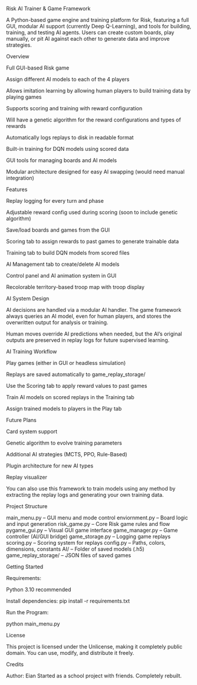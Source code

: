Risk AI Trainer & Game Framework

A Python-based game engine and training platform for Risk, featuring a full GUI, modular AI support (currently Deep Q-Learning), and tools for building, training, and testing AI agents. Users can create custom boards, play manually, or pit AI against each other to generate data and improve strategies.

Overview

Full GUI-based Risk game 

Assign different AI models to each of the 4 players

Allows imitation learning by allowing human players to build training data by playing games

Supports scoring and training with reward configuration

Will have a genetic algorithm for the reward configurations and types of rewards

Automatically logs replays to disk in readable format

Built-in training for DQN models using scored data

GUI tools for managing boards and AI models

Modular architecture designed for easy AI swapping (would need manual integration)


Features

Replay logging for every turn and phase

Adjustable reward config used during scoring (soon to include genetic algorithm)

Save/load boards and games from the GUI

Scoring tab to assign rewards to past games to generate trainable data

Training tab to build DQN models from scored files

AI Management tab to create/delete AI models

Control panel and AI animation system in GUI

Recolorable territory-based troop map with troop display


AI System Design

AI decisions are handled via a modular AI handler. The game framework always queries an AI model, even for human players, and stores the overwritten output for analysis or training.

Human moves override AI predictions when needed, but the AI’s original outputs are preserved in replay logs for future supervised learning.


AI Training Workflow

Play games (either in GUI or headless simulation)

Replays are saved automatically to game_replay_storage/

Use the Scoring tab to apply reward values to past games

Train AI models on scored replays in the Training tab

Assign trained models to players in the Play tab


Future Plans

Card system support

Genetic algorithm to evolve training parameters

Additional AI strategies (MCTS, PPO, Rule-Based)

Plugin architecture for new AI types

Replay visualizer

You can also use this framework to train models using any method by extracting the replay logs and generating your own training data.


Project Structure

main_menu.py – GUI menu and mode control
enviornment.py – Board logic and input generation
risk_game.py – Core Risk game rules and flow
pygame_gui.py – Visual GUI game interface
game_manager.py – Game controller (AI/GUI bridge)
game_storage.py – Logging game replays
scoring.py – Scoring system for replays
config.py – Paths, colors, dimensions, constants
AI/ – Folder of saved models (.h5)
game_replay_storage/ – JSON files of saved games


Getting Started

Requirements:

Python 3.10 recommended

Install dependencies:
pip install -r requirements.txt


Run the Program:

python main_menu.py


License

This project is licensed under the Unlicense, making it completely public domain. You can use, modify, and distribute it freely.

Credits

Author: Eian
Started as a school project with friends. Completely rebuilt.
